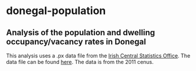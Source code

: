 # donegal-population
## Analysis of the population and dwelling occupancy/vacancy rates in Donegal

This analysis uses a .px data file from the [Irish Central Statistics Office](https://cso.ie). The data file can be found [here](https://www.cso.ie/px/pxeirestat/Database/eirestat/Profile%201%20-%20Geography/Profile%201%20-%20Geography_statbank.asp?sp=Profile%201%20-%20Geography&Planguage=0&ProductID=DB_PR1). The data is from the 2011 cenus.
